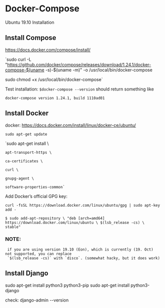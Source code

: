 # Docker-Compose
Ubuntu 19.10 Installation


## Install Compose

https://docs.docker.com/compose/install/

`sudo curl -L "https://github.com/docker/compose/releases/download/1.24.1/docker-compose-$(uname -s)-$(uname -m)" -o /usr/local/bin/docker-compose

sudo chmod +x /usr/local/bin/docker-compose`


Test installation:
`
$docker-compose --version
`
should return something like 

`docker-compose version 1.24.1, build 1110ad01`



## Install Docker
docker: https://docs.docker.com/install/linux/docker-ce/ubuntu/

`sudo apt-get update`

`sudo apt-get install \

    apt-transport-https \
    
    ca-certificates \
    
    curl \
    
    gnupg-agent \
    
    software-properties-common`
    
Add Docker’s official GPG key:

`curl -fsSL https://download.docker.com/linux/ubuntu/gpg | sudo apt-key add -`


`
$ sudo add-apt-repository \
   "deb [arch=amd64] https://download.docker.com/linux/ubuntu \
   $(lsb_release -cs) \
   stable"
 `
 
 ### NOTE: 
     if you are using version 19.10 (Eon), which is currently (19. Oct) not supported, you can replace 
     `$(lsb_release -cs)` with `disco`. (somewhat hacky, but it does work)
     
     
 ## Install Django
 sudo apt-get install python3 python3-pip
sudo apt-get install python3-django

check:
django-admin --version
 
   
